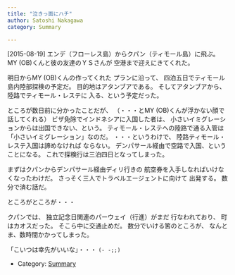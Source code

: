 ```yaml
---
title: "泣きっ面にハチ"
author: Satoshi Nakagawa
category: Summary

---
```


[2015-08-19]  エンデ（フローレス島）からクパン（ティモール島）に飛ぶ。
MY (OB)くんと彼の友達のＹＳさんが
空港まで迎えにきてくれた。

 明日からMY (OB)くんの作ってくれた
プランに沿って、
四泊五日でティモール島内陸部探検の予定だ。
目的地はアタンブアである。
そしてアタンブアから、陸路でティモール・レステに
入る、という予定だった。

 ところが数日前に分かったことだが、
（・・・とMY (OB)くんが浮かない顔で話してくれる）
ビザ免除でインドネシアに入国した者は、
小さいイミグレーションからは出国できない、という。
ティモール・レステへの陸路で通る入管は
「小さいイミグレーション」なのだ。
・・・というわけで、
陸路ティモール・レステ入国は諦めなければ
ならない。
デンパサール経由で空路で入国、ということになる。
これで探検行は三泊四日となってしまった。

 まずはクパンからデンパサール経由ディリ行きの
航空券を入手しなればいけなくなったわけだ。
さっそく三人でトラベルエージェントに向けて
出発する。
数分で済む話だ。

 ところがところが・・・

 クパンでは、
独立記念日関連のパーウェイ（行進）がまだ
行なわれており、
町はカオスだった。
そこら中に交通止めだ。
数分でいける筈のところが、
なんとま、数時間かかってしまった。

 「こいつは幸先がいいな」・・・ `(- -;;)`

- Category: [Summary](categories.html#Summary)

